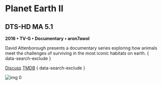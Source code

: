 # Planet Earth II

## DTS-HD MA 5.1

**2016 • TV-G • Documentary • aron7awol**

David Attenborough presents a documentary series exploring how animals meet the challenges of surviving in the most iconic habitats on earth.
{ data-search-exclude }

[Discuss](https://www.avsforum.com/threads/bass-eq-for-filtered-movies.2995212/post-56885188)  [TMDB](68595)
{ data-search-exclude }

![img 0](https://i.imgur.com/yqdwjcD.jpg)

